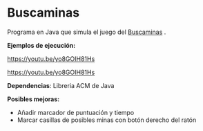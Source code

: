 # Buscaminas

Programa en Java que simula el juego del [Buscaminas](https://es.wikipedia.org/wiki/Buscaminas) .

**Ejemplos de ejecución:**

https://youtu.be/yo8GOIH81Hs

https://youtu.be/yo8GOIH81Hs

**Dependencias**: Libreria ACM de Java

**Posibles mejoras:**
- Añadir marcador de puntuación y tiempo
- Marcar casillas de posibles minas con botón derecho del ratón

